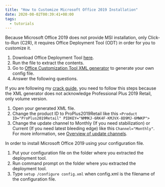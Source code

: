 ```yaml
---
title: "How to Customize Microsoft Office 2019 Installation"
date: 2020-08-02T00:39:41+08:00
tags:
  - tutorials
---
```

Because Microsoft Office 2019 does not provide MSI installation, only Click-to-Run (C2R), it requires Office Deployment Tool (ODT) in order for you to customize it.

1. Download Office Deployment Tool [here](https://www.microsoft.com/en-us/download/details.aspx?id=49117).
2. Run the file to extract the contents.
3. Go to [Office Customization Tool XML generator](https://config.office.com/) to generate your own config file.
4. Answer the following questions.

If you are following my [crack guide](../how-to-crack-microsoft-office/), you need to follow this steps because the XML generator does not acknowledge Professional Plus 2019 Retail, only volume version.

1. Open your generated XML file.
2. Change the product ID to ProPlus2019Retail like this `<Product ID="ProPlus2019Retail" PIDKEY="NMMKJ-6RK4F-KMJVX-8D9MJ-6MWKP">`
3. Change the update channel to Monthly (If you need stabilization) or Current (If you need latest bleeding edge) like this `Channel="Monthly"`. For more information, see [Overview of update channels](https://docs.microsoft.com/en-us/deployoffice/overview-update-channels).

In order to install Microsoft Office 2019 using your configuration file.

1. Put your configuration file on the folder where you extracted the deployment tool.
2. Run command prompt on the folder where you extracted the deployment tool.
3. Type `setup /configure config.xml` when config.xml is the filename of the configuration file.